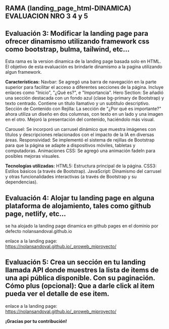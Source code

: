 ## RAMA (landing_page_html-DINAMICA) EVALUACION NRO 3 4 y 5
## Evaluación 3: Modificar la landing page para ofrecer dinamismo utilizando framework css como bootstrap, bulma, tailwind, etc…

Esta rama es la version dinamica de la landing page basada solo en HTML. El objetivo de esta evaluación es brindarle dinamismo a la pagina utilizando algun framework.

**Características:**
Navbar:
Se agregó una barra de navegación en la parte superior para facilitar el acceso a diferentes secciones de la página.
Incluye enlaces como "Inicio", "¿Qué es?", e "Importancia".
Hero Section:
Se añadió una sección destacada con un fondo azul (clase bg-primary de Bootstrap) y texto centrado.
Contiene un título llamativo y un subtítulo descriptivo.
Sección de Contenido con Rejilla:
La sección de "¿Por qué es importante?" ahora utiliza un diseño en dos columnas, con texto en un lado y una imagen en el otro.
Mejoró la presentación del contenido, haciéndolo más visual.

Carousel:
Se incorporó un carrusel dinámico que muestra imágenes con títulos y descripciones relacionados con el impacto de la IA en diversas áreas.
Responsividad:
Se implementó el sistema de rejillas de Bootstrap para que la página se adapte a dispositivos móviles, tabletas y computadoras.
Animaciones CSS:
Se agregó una animación fadeIn para posibles mejoras visuales.


**Tecnologías utilizadas:**
HTML5:
Estructura principal de la página.
CSS3:
Estilos básicos (a través de Bootstrap).
JavaScript:
Dinamismo del carrusel y otras funcionalidades interactivas (a través de Bootstrap y su dependencias).

## Evaluación 4: Alojar tu landing page en alguna plataforma de alojamiento, tales como github page, netlify, etc…

se ha alojado la landing page dinamica en github pages en el dominio por defecto nolansandoval.github.io

enlace a la landing page:
https://nolansandoval.github.io/_proweb_miproyecto/

## Evaluación 5: Crea un sección en tu landing llamada API donde muestres la lista de items de una api pública disponible. Con su paginación. Cómo plus (opcional): Que a darle click al item pueda ver el detalle de ese item.




enlace a la landing page:
https://nolansandoval.github.io/_proweb_miproyecto/


**¡Gracias por tu contribución!**
